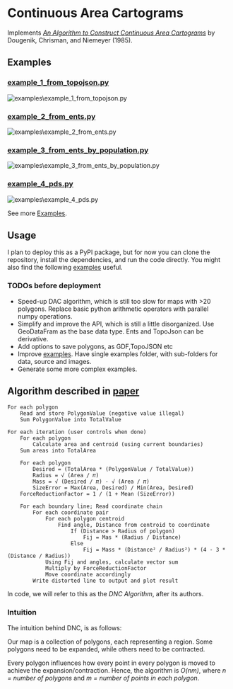 # Continuous Area Cartograms

Implements *[An Algorithm to Construct Continuous Area Cartograms](paper.pdf)* by Dougenik, Chrisman, and Niemeyer (1985).

## Examples

### [example_1_from_topojson.py](examples/example_1_from_topojson.py)

![examples\example_1_from_topojson.py](example_images/example_1_from_topojson/animated.gif)

### [example_2_from_ents.py](examples/example_2_from_ents.py)

![examples\example_2_from_ents.py](example_images/example_2_from_ents/animated.gif)

### [example_3_from_ents_by_population.py](examples/example_3_from_ents_by_population.py)

![examples\example_3_from_ents_by_population.py](example_images/example_3_from_ents_by_population/animated.gif)

### [example_4_pds.py](examples/example_4_pds.py)

![examples\example_4_pds.py](example_images/example_4_pds/animated.gif)

See more [Examples](README.examples.long.md).

## Usage

I plan to deploy this as a PyPI package, but for now you can clone the repository, install the dependencies, and run the code directly. You might also find the following [examples](examples) useful.

### TODOs before deployment

* Speed-up DAC algorithm, which is still too slow for maps with >20 polygons.  Replace basic python arithmetic operators with parallel numpy operations.
* Simplify and improve the API, which is still a little disorganized. Use GeoDataFram as the base data type. Ents and TopoJson can be derivative.
* Add options to save polygons, as GDF,TopoJSON etc
* Improve [examples](src/cac/examples). Have single examples folder, with sub-folders for data, source and images.
* Generate some more complex examples.

## Algorithm described in [paper](paper.pdf)

```pseudocode
For each polygon
    Read and store PolygonValue (negative value illegal)
    Sum PolygonValue into TotalValue
 
For each iteration (user controls when done)
    For each polygon
        Calculate area and centroid (using current boundaries)
    Sum areas into TotalArea
    
    For each polygon
        Desired = (TotalArea * (PolygonValue / TotalValue))
        Radius = √ (Area / 𝜋)
        Mass = √ (Desired / 𝜋) - √ (Area / 𝜋)
        SizeError = Max(Area, Desired) / Min(Area, Desired)
    ForceReductionFactor = 1 / (1 + Mean (SizeError))

    For each boundary line; Read coordinate chain
        For each coordinate pair
            For each polygon centroid
                Find angle, Distance from centroid to coordinate
                    If (Distance > Radius of polygon)
                        Fij = Mas * (Radius / Distance)
                    Else
                        Fij = Mass * (Distance² / Radius²) * (4 - 3 * (Distance / Radius))
            Using Fij and angles, calculate vector sum
            Multiply by ForceReductionFactor
            Move coordinate accordingly
        Write distorted line to output and plot result
```

In code, we will refer to this as the *DNC Algorithm*, after its authors.

### Intuition

The intuition behind DNC, is as follows:

Our map is a collection of polygons, each representing a region. Some polygons need to be expanded, while others need to be contracted.

Every polygon influences how every point in every polygon is moved to achieve the expansion/contraction. Hence, the algorithm is *O(nm)*, where *n = number of polygons* and *m = number of points in each polygon*.
